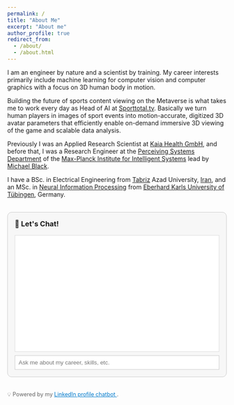 ```yaml
---
permalink: /
title: "About Me"
excerpt: "About me"
author_profile: true
redirect_from: 
  - /about/
  - /about.html
---
```


I am an engineer by nature and a scientist by training. My career interests primarily include machine learning for computer vision and computer graphics with a focus on 3D human body in motion.

Building the future of sports content viewing on the Metaverse is what takes me to work every day as Head of AI at [Sporttotal.tv](https://sporttotal.tv/). Basically we turn human players in images of sport events into motion-accurate, digitized 3D avatar parameters that efficiently enable on-demand immersive 3D viewing of the game and scalable data analysis.

Previously I was an Applied Research Scientist at [Kaia Health GmbH](https://kaiahealth.com/), and before that, I was a Research Engineer at the  [Perceiving Systems Department](https://www.youtube.com/user/BlackAtBrown) of the [Max-Planck Institute for Intelligent Systems](https://www.is.mpg.de/) lead by [Michael Black](https://ps.is.tuebingen.mpg.de/person/black).

I have a BSc. in Electrical Engineering from [Tabriz](https://www.youtube.com/watch?v=OWb1yP-KpMc) Azad University, [Iran](https://www.youtube.com/watch?v=CuITzmlIvbc), and an MSc. in [Neural Information Processing](https://www.neuroschool-tuebingen.de/master/neural-inf-process/) 
from [Eberhard Karls University of Tübingen](https://www.neuroschool-tuebingen.de/), Germany.

<div id="chat-container" style="max-width: 600px; margin: 2rem auto; padding: 1rem; border: 1px solid #ccc; border-radius: 10px; background: #f7f7f7;">
  <h3 style="margin-top: 0;">💬 Let's Chat!</h3>
  <div id="chat-box" style="height: 250px; overflow-y: auto; background: white; padding: 0.5rem; border: 1px solid #ddd;"></div>
  <input type="text" id="user-input" placeholder="Ask me about my career, skills, etc." style="width: 100%; padding: 0.5rem; margin-top: 0.5rem; border: 1px solid #ccc;">
</div>

<script type="module">
  import { Client } from "https://esm.sh/@gradio/client";

  const chatBox = document.getElementById("chat-box");
  const userInput = document.getElementById("user-input");

  let history = [];

  function appendMessage(role, content) {
    const el = document.createElement("div");
    el.innerHTML = `<strong>${role === "user" ? "You" : "Nima"}:</strong> ${content}`;
    el.style.margin = "0.5rem 0";
    chatBox.appendChild(el);
    chatBox.scrollTop = chatBox.scrollHeight;
  }

  async function main() {
    const client = await Client.connect("nghorbani/linkedin_profile_chatbot");

    userInput.addEventListener("keypress", async function (e) {
      if (e.key === "Enter" && userInput.value.trim() !== "") {
        const message = userInput.value.trim();
        appendMessage("user", message);
        userInput.value = "";

        try {
const result = await client.predict("/chat", [message]);


          const reply = result.data;
          appendMessage("assistant", reply);
          history.push([message, reply]);
        } catch (err) {
          appendMessage("assistant", "⚠️ Error reaching the chatbot.");
          console.error(err);
        }
      }
    });
  }

  main();
</script>


<p style="font-size: 0.9em; color: #666; text-align: left; margin-top: 0.5rem;">
  💡 Powered by my 
  <a href="https://github.com/nghorbani/linkedin_profile_chatbot/" target="_blank" style="color: #007acc;">
    LinkedIn profile chatbot
  </a>.
</p>
